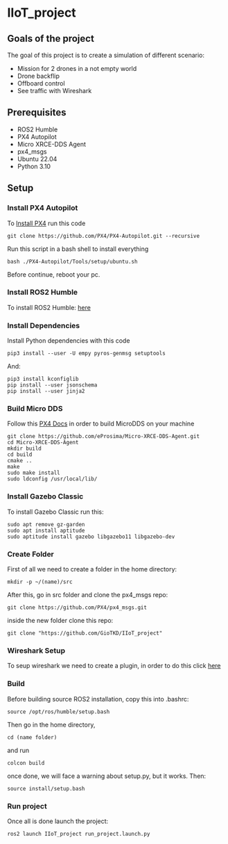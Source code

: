 # IIoT_project
## Goals of the project
The goal of this project is to create a simulation of different scenario:
* Mission for 2 drones in a not empty world
* Drone backflip 
* Offboard control
* See traffic with Wireshark
## Prerequisites
* ROS2 Humble
* PX4 Autopilot
* Micro XRCE-DDS Agent
* px4_msgs
* Ubuntu 22.04
* Python 3.10
## Setup
### Install PX4 Autopilot
To [Install PX4](https://docs.px4.io/main/en/dev_setup/dev_env_linux_ubuntu.html#simulation-and-nuttx-pixhawk-targets) run this code 
```
git clone https://github.com/PX4/PX4-Autopilot.git --recursive
```

Run this script in a bash shell to install everything

```
bash ./PX4-Autopilot/Tools/setup/ubuntu.sh
```
Before continue, reboot your pc.

### Install ROS2 Humble
To install ROS2 Humble: [here](https://docs.ros.org/en/humble/Installation/Ubuntu-Install-Debians.html)

### Install Dependencies

Install Python dependencies with this code

```
pip3 install --user -U empy pyros-genmsg setuptools
```

And:

```
pip3 install kconfiglib
pip install --user jsonschema
pip install --user jinja2
```

### Build Micro DDS
Follow this [PX4 Docs](https://docs.px4.io/main/en/ros/ros2_comm.html#setup-micro-xrce-dds-agent-client) in order to build MicroDDS on your machine

```
git clone https://github.com/eProsima/Micro-XRCE-DDS-Agent.git
cd Micro-XRCE-DDS-Agent
mkdir build
cd build
cmake ..
make
sudo make install
sudo ldconfig /usr/local/lib/
```
### Install Gazebo Classic
To install Gazebo Classic run this:
```
sudo apt remove gz-garden
sudo apt install aptitude
sudo aptitude install gazebo libgazebo11 libgazebo-dev
```
### Create Folder
First of all we need to create a folder in the home directory:
```
mkdir -p ~/(name)/src
```
After this, go in src folder and clone the px4_msgs repo:
```
git clone https://github.com/PX4/px4_msgs.git
```
inside the new folder clone this repo:
```
git clone "https://github.com/GioTKD/IIoT_project"
```
### Wireshark Setup
To seup wireshark we need to create a plugin, in order to do this click [here](https://mavlink.io/en/guide/wireshark.html)
### Build
Before building source ROS2 installation, copy this into .bashrc:
```
source /opt/ros/humble/setup.bash
```
Then go in the home directory, 
```
cd (name folder)
```
and run
```
colcon build
```
once done, we will face a warning about setup.py, but it works.
Then:
```
source install/setup.bash
```
### Run project
Once all is done launch the project:
```
ros2 launch IIoT_project run_project.launch.py
```
